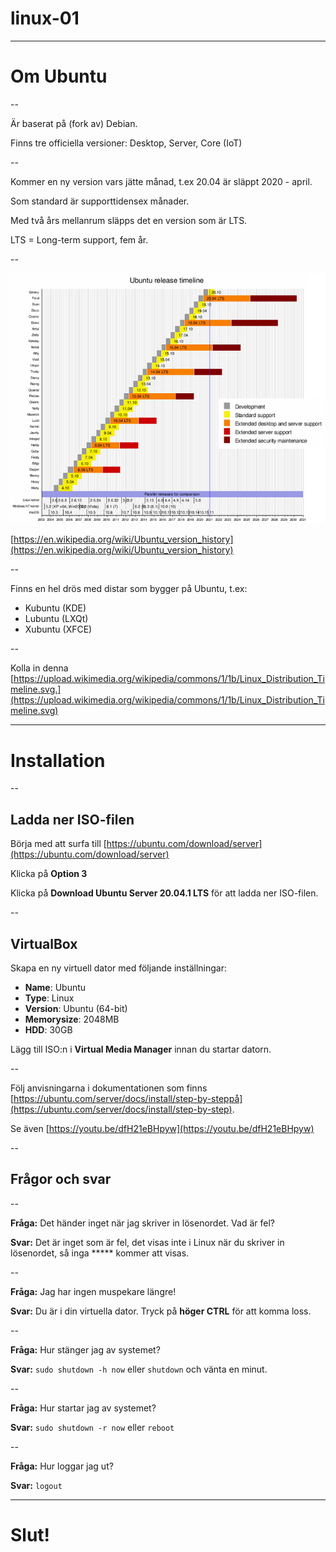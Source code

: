 # linux-01


---

# Om Ubuntu

--

Är baserat på (fork av) Debian.

Finns tre officiella versioner: Desktop, Server, Core (IoT)

--

Kommer en ny version vars jätte månad, t.ex 20.04 är släppt 2020 - april.

Som standard är supporttidensex månader.

Med två års mellanrum släpps det en version som är LTS.

LTS = Long-term support, fem år.

--

![linux-01-01](images/linux-01-01.png)

[https://en.wikipedia.org/wiki/Ubuntu_version_history](https://en.wikipedia.org/wiki/Ubuntu_version_history)


--

Finns en hel drös med distar som bygger på Ubuntu, t.ex:

- Kubuntu (KDE)
- Lubuntu (LXQt)
- Xubuntu (XFCE)

--

Kolla in denna [https://upload.wikimedia.org/wikipedia/commons/1/1b/Linux_Distribution_Timeline.svg.](https://upload.wikimedia.org/wikipedia/commons/1/1b/Linux_Distribution_Timeline.svg)

---

# Installation

--

## Ladda ner ISO-filen

Börja med att surfa till [https://ubuntu.com/download/server](https://ubuntu.com/download/server)

Klicka på **Option 3**

Klicka på **Download Ubuntu Server 20.04.1 LTS** för att ladda ner ISO-filen.

--

## VirtualBox

Skapa en ny virtuell dator med följande inställningar:

- **Name**: Ubuntu
- **Type**: Linux
- **Version**: Ubuntu (64-bit)
- **Memorysize**: 2048MB
- **HDD**: 30GB

Lägg till ISO:n i **Virtual Media Manager** innan du startar datorn.

--

Följ anvisningarna i dokumentationen som finns [https://ubuntu.com/server/docs/install/step-by-steppå](https://ubuntu.com/server/docs/install/step-by-step).

Se även [https://youtu.be/dfH21eBHpyw](https://youtu.be/dfH21eBHpyw)

--

## Frågor och svar

--

**Fråga:** Det händer inget när jag skriver in lösenordet. Vad är fel?

**Svar:** Det är inget som är fel, det visas inte i Linux när du skriver in lösenordet, så inga ***** kommer att visas.

--

**Fråga:** Jag har ingen muspekare längre!

**Svar:** Du är i din virtuella dator. Tryck på **höger CTRL** för att komma loss.

--

**Fråga:** Hur stänger jag av systemet?

**Svar:** `sudo shutdown -h now` eller `shutdown` och vänta en minut.

--

**Fråga:** Hur startar jag av systemet?

**Svar:** `sudo shutdown -r now` eller `reboot`

--

**Fråga:** Hur loggar jag ut?

**Svar:** `logout`

---

# Slut!
